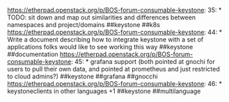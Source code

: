 https://etherpad.openstack.org/p/BOS-forum-consumable-keystone: 35: * TODO: sit down and map out similarities and differences between namespaces and project/domains ##keystone ##k8s
https://etherpad.openstack.org/p/BOS-forum-consumable-keystone: 44: * Write a document describing how to integrate keystone with a set of applications folks would like to see working this way ##keystone ##documentation
https://etherpad.openstack.org/p/BOS-forum-consumable-keystone: 45: * grafana support  (both pointed at gnochi for users to pull their own data, and pointed at prometheus and just restricted to cloud admins?) ##keystone ##grafana ##gnocchi
https://etherpad.openstack.org/p/BOS-forum-consumable-keystone: 46: * keystoneclients in other languages +1 ##keystone ##multilanguage
